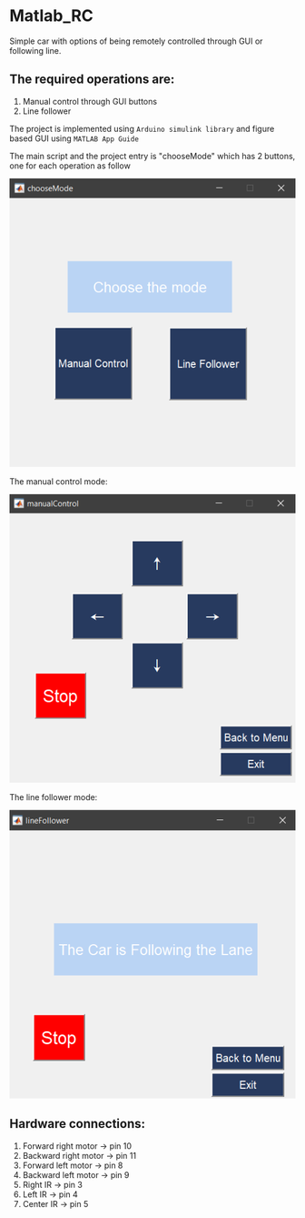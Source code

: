 # Matlab_RC
 Simple car with options of being remotely controlled through GUI or following line.
 
 ## The required operations are:
 1) Manual control through GUI buttons
 2) Line follower
 
 The project is implemented using `Arduino simulink library` and figure based GUI using `MATLAB App Guide`
 
 The main script and the project entry is "chooseMode" which has 2 buttons, one for each operation as follow
 
 <p align="center">
  <img  src="https://github.com/alzahraaelsallakh/Matlab_RC/blob/master/Figures/main%20menu.PNG">
</p>
 
The manual control mode:
 <p align="center">
  <img  src="https://github.com/alzahraaelsallakh/Matlab_RC/blob/master/Figures/manual%20control.PNG">
</p>

The line follower mode:
 <p align="center">
  <img  src="https://github.com/alzahraaelsallakh/Matlab_RC/blob/master/Figures/line%20follower.PNG">
</p>

## Hardware connections:
1) Forward right motor -> pin 10
2) Backward right motor -> pin 11
3) Forward left motor -> pin 8
4) Backward left motor -> pin 9
5) Right IR -> pin 3
6) Left IR -> pin 4
7) Center IR -> pin 5
